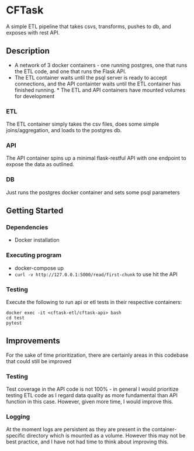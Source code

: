 # CFTask

A simple ETL pipeline that takes csvs, transforms, pushes to db, and exposes with rest API.

## Description
* A network of 3 docker containers - one running postgres, one that runs the ETL code, and one that runs the Flask API. 
* The ETL container waits until the psql server is ready to accept connections, and the API containter waits until the ETL container has finished running. * The ETL and API containers have mounted volumes for development

### ETL
The ETL container simply takes the csv files, does some simple joins/aggregation, and loads to the postgres db. 

### API
The API container spins up a minimal flask-restful API with one endpoint to expose the data as outlined.

### DB
Just runs the postgres docker container and sets some psql parameters

## Getting Started

### Dependencies

* Docker installation

### Executing program

* docker-compose up
* `curl -v http://127.0.0.1:5000/read/first-chunk` to use hit the API

### Testing
Execute the following to run api or etl tests in their respective containers:
```
docker exec -it <cftask-etl/cftask-api> bash
cd test
pytest
```

## Improvements
For the sake of time prioritization, there are certainly areas in this codebase that could still be improved
### Testing
Test coverage in the API code is not 100% - in general I would prioritize testing ETL code as I regard data quality as more fundamental than API function in this case. However, given more time, I would improve this.
### Logging
At the moment logs are persistent as they are present in the container-specific directory which is mounted as a volume. However this may not be best practice, and I have not had time to think about improving this.

